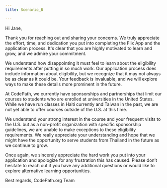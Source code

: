 ```yaml
---
title: Scenario_B

---
```


Hi Jane,

Thank you for reaching out and sharing your concerns. We truly appreciate the effort, time, and dedication you put into completing the Flix App and the application process. It's clear that you are highly motivated to learn and grow, and we admire your commitment.

We understand how disappointing it must feel to learn about the eligibility requirements after putting in so much work. Our application process does include information about eligibility, but we recognize that it may not always be as clear as it could be. Your feedback is invaluable, and we will explore ways to make these details more prominent in the future.

At CodePath, we currently have sponsorships and partnerships that limit our courses to students who are enrolled at universities in the United States. While we have run classes in Haiti currently and Taiwan in the past, we are not yet able to offer courses outside of the U.S. at this time.

We understand your strong interest in the course and your frequent visits to the U.S. but as a non-profit organization with specific sponsorship guidelines, we are unable to make exceptions to these eligibility requirements. We really appreciate your understanding and hope that we might have the opportunity to serve students from Thailand in the future as we continue to grow.

Once again, we sincerely appreciate the hard work you put into your application and apologize for any frustration this has caused. Please don’t hesitate to reach out if you have any additional questions or would like to explore alternative learning opportunities.


Best regards,
CodePath.org Team 
